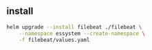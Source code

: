 ## install
```bash
helm upgrade --install filebeat ./filebeat \
    --namespace essystem --create-namespace \
    -f filebeat/values.yaml
```